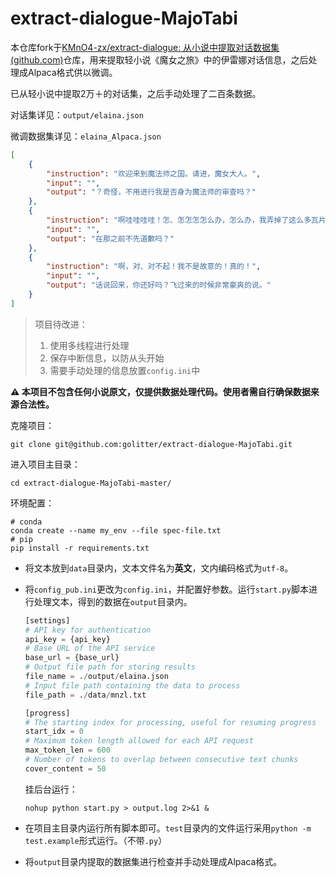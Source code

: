 # extract-dialogue-MajoTabi

本仓库fork于[KMnO4-zx/extract-dialogue: 从小说中提取对话数据集 (github.com)](https://github.com/KMnO4-zx/extract-dialogue/tree/master)仓库，用来提取轻小说《魔女之旅》中的伊雷娜对话信息，之后处理成Alpaca格式供以微调。

已从轻小说中提取2万＋的对话集，之后手动处理了二百条数据。

对话集详见：`output/elaina.json`

微调数据集详见：`elaina_Alpaca.json`

```json
[
    {
        "instruction": "欢迎来到魔法师之国。请进，魔女大人。",
        "input": "",
        "output": "？奇怪，不用进行我是否身为魔法师的审查吗？"
    },
    {
        "instruction": "啊哇哇哇哇！怎、怎怎怎怎么办，怎么办，我弄掉了这么多瓦片，弄不回来……",
        "input": "",
        "output": "在那之前不先道歉吗？"
    },
    {
        "instruction": "啊，对、对不起！我不是故意的！真的！",
        "input": "",
        "output": "话说回来，你还好吗？飞过来的时候非常豪爽的说。"
    }
]
```



> 项目待改进：
>
> 1. 使用多线程进行处理
> 2. 保存中断信息，以防从头开始
> 3. 需要手动处理的信息放置`config.ini`中

**⚠️ 本项目不包含任何小说原文，仅提供数据处理代码。使用者需自行确保数据来源合法性。**

克隆项目：

```shell
git clone git@github.com:golitter/extract-dialogue-MajoTabi.git
```

进入项目主目录：

```shell
cd extract-dialogue-MajoTabi-master/
```

环境配置：

```shell
# conda
conda create --name my_env --file spec-file.txt
# pip 
pip install -r requirements.txt
```

- 将文本放到`data`目录内，文本文件名为**英文**，文内编码格式为`utf-8`。

- 将`config_pub.ini`更改为`config.ini`，并配置好参数。运行`start.py`脚本进行处理文本，得到的数据在`output`目录内。

  ```python
  [settings]
  # API key for authentication
  api_key = {api_key}
  # Base URL of the API service
  base_url = {base_url}
  # Output file path for storing results
  file_name = ./output/elaina.json
  # Input file path containing the data to process
  file_path = ./data/mnzl.txt
  
  [progress]
  # The starting index for processing, useful for resuming progress
  start_idx = 0
  # Maximum token length allowed for each API request
  max_token_len = 600
  # Number of tokens to overlap between consecutive text chunks
  cover_content = 50
  ```

  

  挂后台运行：

  ```shell
  nohup python start.py > output.log 2>&1 &
  ```

- 在项目主目录内运行所有脚本即可。`test`目录内的文件运行采用`python -m test.example`形式运行。（不带`.py`）

- 将`output`目录内提取的数据集进行检查并手动处理成Alpaca格式。
